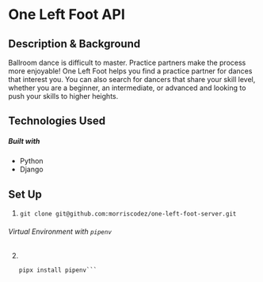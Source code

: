 # One Left Foot API

## Description & Background

Ballroom dance is difficult to master. Practice partners make the process more enjoyable! One Left Foot helps you find a practice partner for dances that interest you. You can also search for dancers that share your skill level, whether you are a beginner, an intermediate, or advanced and looking to push your skills to higher heights.

## Technologies Used

##### Built with

- Python
- Django

## Set Up

1. ```git clone git@github.com:morriscodez/one-left-foot-server.git```

###### Virtual Environment with ```pipenv```

2. 
```pip3 install --user pipx
   pipx install pipenv```



